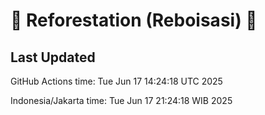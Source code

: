 
# 🌳 Reforestation (Reboisasi) 🌲

## Last Updated

GitHub Actions time: Tue Jun 17 14:24:18 UTC 2025

Indonesia/Jakarta time: Tue Jun 17 21:24:18 WIB 2025
